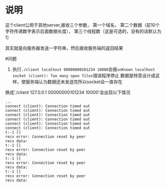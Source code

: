 # 说明

这个client公用于其他server,接收三个参数，
第一个域名，
第二个数据（前10个字符传递数字表示后面数据长度），
第三个线程数（这是可选的，没有的话默认为1）

其实就是向服务器发送一字符串，然后接收服务端的返回结果


#问题
1. 执行`./client localhost 00000000101234 10000`会报`unKnown localhost socket (client): Too many open files`错误程序停止
数据是特意设计成这样，使服务端认为数据还未发送完所以socket会一直存在

换成'./client 127.0.0.1 00000000101234 10000'会出现以下情况

```
...
connect (client): Connection timed out
connect (client): Connection timed out
connect (client): Connection timed out
connect (client): Connection timed out
connect (client): Connection timed out
connect (client): Connection timed out
t:-1 []
recv error: Connection reset by peer
recv data:
t:-1 []
recv error: Connection reset by peer
recv data:
t:-1 []
recv error: Connection reset by peer
recv data:
t:-1 []
recv error: Connection reset by peer
recv data:
``` 

